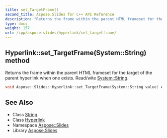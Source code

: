 ```yaml
---
title: set_TargetFrame()
second_title: Aspose.Slides for C++ API Reference
description: "Returns the frame within the parent HTML frameset for the target of the parent hyperlink when one exists. Read/wite System::String."
type: docs
weight: 157
url: /cpp/aspose.slides/hyperlink/set_targetframe/
---
```

## Hyperlink::set_TargetFrame(System::String) method


Returns the frame within the parent HTML frameset for the target of the parent hyperlink when one exists. Read/wite [System::String](../../../system/string/).

```cpp
void Aspose::Slides::Hyperlink::set_TargetFrame(System::String value) override
```

## See Also

* Class [String](../../system/string/)
* Class [Hyperlink](./)
* Namespace [Aspose::Slides](../)
* Library [Aspose.Slides](../../)